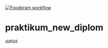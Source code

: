 [![Foodgram workflow](https://github.com/Stas767/foodgram-project-react/actions/workflows/main.yml/badge.svg)](https://github.com/Stas767/foodgram-project-react/actions/workflows/main.yml)
# praktikum_new_diplom
ddfdd
